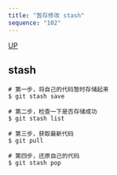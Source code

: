 ```yaml
---
title: "暂存修改 stash"
sequence: "102"
---
```


[UP](/git/git-index.html)


## stash

```text
# 第一步，将自己的代码暂时存储起来
$ git stash save

# 第二步，检查一下是否存储成功
$ git stash list

# 第三步，获取最新代码
$ git pull

# 第四步，还原自己的代码
$ git stash pop
```
